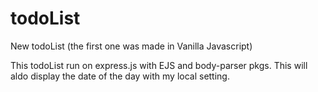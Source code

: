 # todoList
New todoList (the first one was made in Vanilla Javascript)

This todoList run on express.js with EJS and body-parser pkgs.
This will aldo display the date of the day with my local setting.
